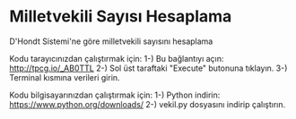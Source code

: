 # Milletvekili Sayısı Hesaplama
D'Hondt Sistemi'ne göre milletvekili sayısını hesaplama

Kodu tarayıcınızdan çalıştırmak için:
1-) Bu bağlantıyı açın: http://tpcg.io/_AB0TTL
2-) Sol üst taraftaki "Execute" butonuna tıklayın.
3-) Terminal kısmına verileri girin.

Kodu bilgisayarınızdan çalıştırmak için:
1-) Python indirin: https://www.python.org/downloads/
2-) vekil.py dosyasını indirip çalıştırın.
